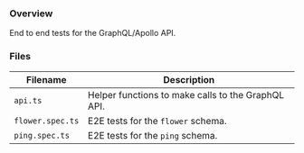 ### Overview

End to end tests for the GraphQL/Apollo API.

### Files

| Filename                 | Description                                                                |
|--------------------------|----------------------------------------------------------------------------|
| `api.ts`                 | Helper functions to make calls to the GraphQL API.                         |
| `flower.spec.ts`         | E2E tests for the `flower` schema.                                         |
| `ping.spec.ts`           | E2E tests for the `ping` schema.                                           |